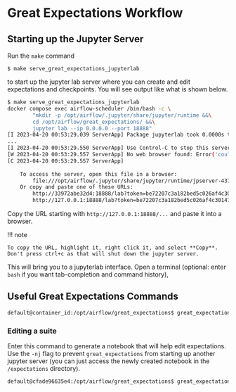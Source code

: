 # Great Expectations Workflow

## Starting up the Jupyter Server

Run the `make` command 

```$ make serve_great_expectations_jupyterlab```

to start up the jupyter lab server where you can create and edit expectations and checkpoints. You will see output like what is shown below. 

```bash
$ make serve_great_expectations_jupyterlab 
docker compose exec airflow-scheduler /bin/bash -c \
        "mkdir -p /opt/airflow/.jupyter/share/jupyter/runtime &&\
        cd /opt/airflow/great_expectations/ &&\
        jupyter lab --ip 0.0.0.0 --port 18888"
[I 2023-04-20 00:53:29.039 ServerApp] Package jupyterlab took 0.0000s to import
...
[I 2023-04-20 00:53:29.550 ServerApp] Use Control-C to stop this server and shut down all kernels (twice to skip confirmation).
[W 2023-04-20 00:53:29.557 ServerApp] No web browser found: Error('could not locate runnable browser').
[C 2023-04-20 00:53:29.557 ServerApp] 
    
    To access the server, open this file in a browser:
        file:///opt/airflow/.jupyter/share/jupyter/runtime/jpserver-437-open.html
    Or copy and paste one of these URLs:
        http://33972abe32d4:18888/lab?token=be72207c3a182bed5c026af4c3014765250e98e0f8994d9c
        http://127.0.0.1:18888/lab?token=be72207c3a182bed5c026af4c3014765250e98e0f8994d9c
```

Copy the URL starting with `http://127.0.0.1:18888/...` and paste it into a browser.

!!! note

    To copy the URL, highlight it, right click it, and select **Copy**. Don't press ctrl+c as that will shut down the jupyter server.

This will bring you to a jupyterlab interface. Open a terminal (optional: enter `bash` if you want tab-completion and command history), 

## Useful Great Expectations Commands

```bash
default@container_id:/opt/airflow/great_expectations$ great_expectations suite list
```

### Editing a suite

Enter this command to generate a notebook that will help edit expectations. Use the `-nj` flag to prevent `great_expectations` from starting up another jupyter server (you can just access the newly created notebook in the `/expectations` directory).

```bash
default@cfade96635e4:/opt/airflow/great_expectations$ great_expectations suite edit data_raw.temp_chicago_homicide_and_shooting_victimizations.warning -nj
```
